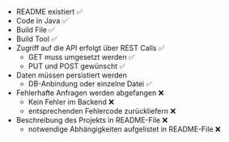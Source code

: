 - README existiert ✅
- Code in Java ✅
- Build File ✅
- Build Tool ✅
- Zugriff auf die API erfolgt über REST Calls ✅
    - GET muss umgesetzt werden ✅
    - PUT und POST gewünscht ✅
- Daten müssen persistiert werden
    - DB-Anbindung oder einzelne Datei ✅
- Fehlerhafte Anfragen werden abgefangen ❌
    - Kein Fehler im Backend ❌
    - entsprechenden Fehlercode zurückliefern ❌
- Beschreibung des Projekts in README-File ❌
    - notwendige Abhängigkeiten aufgelistet in README-File ❌